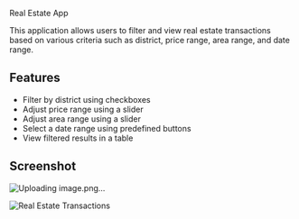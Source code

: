  Real Estate App

This application allows users to filter and view real estate transactions based on various criteria such as district, price range, area range, and date range.

## Features

- Filter by district using checkboxes
- Adjust price range using a slider
- Adjust area range using a slider
- Select a date range using predefined buttons
- View filtered results in a table

## Screenshot

![Uploading image.png…]()


![Real Estate Transactions](image.png)
